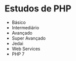 # Estudos de PHP

* Básico
* Intermediário
* Avançado
* Super Avançado
* Jedai
* Web Services
* PHP 7 